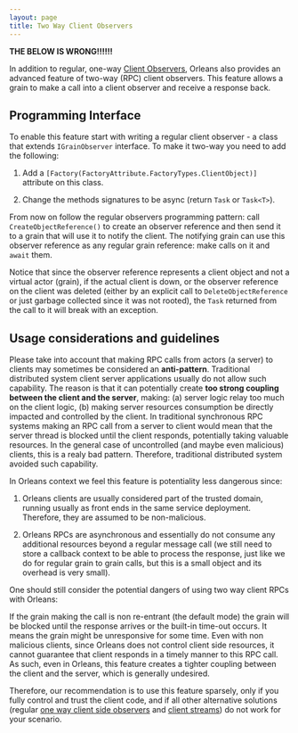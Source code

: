 ```yaml
---
layout: page
title: Two Way Client Observers
---
```



**THE BELOW IS WRONG!!!!!!**

In addition to regular, one-way [Client Observers](http://dotnet.github.io/orleans/Getting-Started-With-Orleans/Observers), 
Orleans also provides an advanced feature of two-way (RPC) client observers. 
This feature allows a grain to make a call into a client observer and receive a response back.

## Programming Interface

To enable this feature start with writing a regular client observer - a class that extends `IGrainObserver` interface.
To make it two-way you need to add the following:

1) Add a `[Factory(FactoryAttribute.FactoryTypes.ClientObject)]`  attribute on this class.

2) Change the methods signatures to be async (return `Task` or `Task<T>`).

From now on follow the regular observers programming pattern: call `CreateObjectReference()` to create an observer reference and then send it to a grain that will use it to notify the client.
The notifying grain can use this observer reference as any regular grain reference: make calls on it and `await` them. 

Notice that since the observer reference represents a client object 
and not a virtual actor (grain), if the actual client is down, or the observer reference on the client was deleted 
(either by an explicit call to `DeleteObjectReference` or just garbage collected since it was not rooted), the `Task` returned from the call to it will break with an exception.

## Usage considerations and guidelines

Please take into account that making RPC calls from actors (a server) to clients may sometimes be considered an **anti-pattern**.
Traditional distributed system client server applications usually do not allow such capability. The reason is that it can potentially create **too strong coupling 
between the client and the server**, making: (a) server logic relay too much on the client logic, (b) making server resources consumption be directly impacted and controlled by the client.
In traditional synchronous RPC systems making an RPC call from a server to client would mean that the server thread is blocked until the client responds, potentially taking valuable resources.
In the general case of uncontrolled (and maybe even malicious) clients, this is a realy bad pattern. Therefore, traditional distributed system avoided such capability.

In Orleans context we feel this feature is potentiality less dangerous since:

1) Orleans clients are usually considered part of the trusted domain, running usually as front ends in the same service deployment. Therefore, they are assumed to be non-malicious.

2) Orleans RPCs are asynchronous and essentially do not consume any additional resources beyond a regular message call 
(we still need to store a callback context to be able to process the response, just like we do for regular grain to grain calls, but this is a small object and its overhead is very small).

One should still consider the potential dangers of using two way client RPCs with Orleans:

If the grain making the call is non re-entrant (the default mode) the grain will be blocked until the response arrives or the built-in time-out occurs. 
It means the grain might be unresponsive for some time. Even with non malicious clients, since Orleans does not control client side resources, 
it cannot guarantee that client responds in a timely manner to this RPC call. 
As such, even in Orleans, this feature creates a tighter coupling between the client and the server, which is generally undesired.

Therefore, our recommendation is to use this feature sparsely, only if you fully control and trust the client code, and if all other alternative solutions 
(regular [one way client side observers](http://dotnet.github.io/orleans/Getting-Started-With-Orleans/Observers) and [client streams](http://dotnet.github.io/orleans/Orleans-Streams/)) do not work for your scenario.





